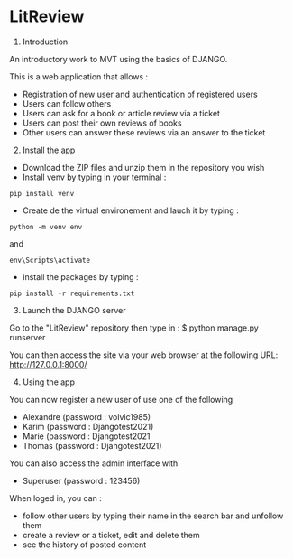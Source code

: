# LitReview

1. Introduction

An introductory work to MVT using the basics of DJANGO.

This is a web application that allows :
- Registration of new user and authentication of registered users
- Users can follow others
- Users can ask for a book or article review via a ticket
- Users can post their own reviews of books
- Other users can answer these reviews via an answer to the ticket


2. Install the app 

- Download the ZIP files and unzip them in the repository you wish
- Install venv by typing in your terminal :
```
pip install venv
```
- Create de the virtual environement and lauch it by typing :
```
python -m venv env
```
and
```
env\Scripts\activate
```
- install the packages by typing :
```
pip install -r requirements.txt
```


3. Launch the DJANGO server

Go to the "LitReview" repository then type in :
$ python manage.py runserver

You can then access the site via your web browser at the following URL:
http://127.0.0.1:8000/


4. Using the app

You can now register a new user of use one of the following
- Alexandre (password : volvic1985)
- Karim (password : Djangotest2021)
- Marie (password : Djangotest2021
- Thomas (password : Djangotest2021)

You can also access the admin interface with
- Superuser (password : 123456)

When loged in, you can :
- follow other users by typing their name in the search bar and unfollow them
- create a review or a ticket, edit and delete them
- see the history of posted content

